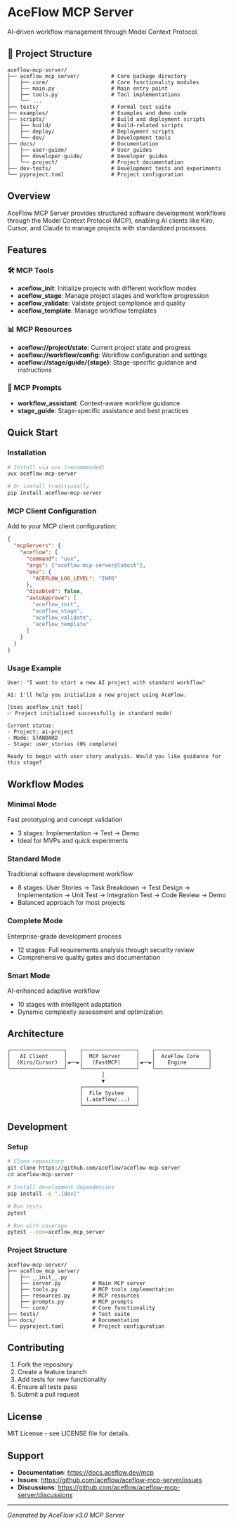 # AceFlow MCP Server

AI-driven workflow management through Model Context Protocol.

## 📁 Project Structure

```
aceflow-mcp-server/
├── aceflow_mcp_server/          # Core package directory
│   ├── core/                    # Core functionality modules
│   ├── main.py                  # Main entry point
│   ├── tools.py                 # Tool implementations
│   └── ...
├── tests/                       # Formal test suite
├── examples/                    # Examples and demo code
├── scripts/                     # Build and deployment scripts
│   ├── build/                   # Build-related scripts
│   ├── deploy/                  # Deployment scripts
│   └── dev/                     # Development tools
├── docs/                        # Documentation
│   ├── user-guide/              # User guides
│   ├── developer-guide/         # Developer guides
│   └── project/                 # Project documentation
├── dev-tests/                   # Development tests and experiments
└── pyproject.toml               # Project configuration
```

## Overview

AceFlow MCP Server provides structured software development workflows through the Model Context Protocol (MCP), enabling AI clients like Kiro, Cursor, and Claude to manage projects with standardized processes.

## Features

### 🛠️ MCP Tools
- **aceflow_init**: Initialize projects with different workflow modes
- **aceflow_stage**: Manage project stages and workflow progression  
- **aceflow_validate**: Validate project compliance and quality
- **aceflow_template**: Manage workflow templates

### 📊 MCP Resources
- **aceflow://project/state**: Current project state and progress
- **aceflow://workflow/config**: Workflow configuration and settings
- **aceflow://stage/guide/{stage}**: Stage-specific guidance and instructions

### 🤖 MCP Prompts
- **workflow_assistant**: Context-aware workflow guidance
- **stage_guide**: Stage-specific assistance and best practices

## Quick Start

### Installation

```bash
# Install via uvx (recommended)
uvx aceflow-mcp-server

# Or install traditionally
pip install aceflow-mcp-server
```

### MCP Client Configuration

Add to your MCP client configuration:

```json
{
  "mcpServers": {
    "aceflow": {
      "command": "uvx",
      "args": ["aceflow-mcp-server@latest"],
      "env": {
        "ACEFLOW_LOG_LEVEL": "INFO"
      },
      "disabled": false,
      "autoApprove": [
        "aceflow_init",
        "aceflow_stage", 
        "aceflow_validate",
        "aceflow_template"
      ]
    }
  }
}
```

### Usage Example

```
User: "I want to start a new AI project with standard workflow"

AI: I'll help you initialize a new project using AceFlow.

[Uses aceflow_init tool]
✅ Project initialized successfully in standard mode!

Current status:
- Project: ai-project
- Mode: STANDARD
- Stage: user_stories (0% complete)

Ready to begin with user story analysis. Would you like guidance for this stage?
```

## Workflow Modes

### Minimal Mode
Fast prototyping and concept validation
- 3 stages: Implementation → Test → Demo
- Ideal for MVPs and quick experiments

### Standard Mode  
Traditional software development workflow
- 8 stages: User Stories → Task Breakdown → Test Design → Implementation → Unit Test → Integration Test → Code Review → Demo
- Balanced approach for most projects

### Complete Mode
Enterprise-grade development process
- 12 stages: Full requirements analysis through security review
- Comprehensive quality gates and documentation

### Smart Mode
AI-enhanced adaptive workflow
- 10 stages with intelligent adaptation
- Dynamic complexity assessment and optimization

## Architecture

```
┌─────────────────┐    ┌─────────────────┐    ┌─────────────────┐
│   AI Client     │    │  MCP Server     │    │  AceFlow Core   │
│  (Kiro/Cursor)  │◄──►│   (FastMCP)     │◄──►│    Engine       │
└─────────────────┘    └─────────────────┘    └─────────────────┘
                              │
                              ▼
                       ┌─────────────────┐
                       │  File System    │
                       │ (.aceflow/...)  │
                       └─────────────────┘
```

## Development

### Setup

```bash
# Clone repository
git clone https://github.com/aceflow/aceflow-mcp-server
cd aceflow-mcp-server

# Install development dependencies
pip install -e ".[dev]"

# Run tests
pytest

# Run with coverage
pytest --cov=aceflow_mcp_server
```

### Project Structure

```
aceflow-mcp-server/
├── aceflow_mcp_server/
│   ├── __init__.py
│   ├── server.py          # Main MCP server
│   ├── tools.py           # MCP tools implementation
│   ├── resources.py       # MCP resources
│   ├── prompts.py         # MCP prompts
│   └── core/              # Core functionality
├── tests/                 # Test suite
├── docs/                  # Documentation
└── pyproject.toml         # Project configuration
```

## Contributing

1. Fork the repository
2. Create a feature branch
3. Add tests for new functionality
4. Ensure all tests pass
5. Submit a pull request

## License

MIT License - see LICENSE file for details.

## Support

- **Documentation**: https://docs.aceflow.dev/mcp
- **Issues**: https://github.com/aceflow/aceflow-mcp-server/issues
- **Discussions**: https://github.com/aceflow/aceflow-mcp-server/discussions

---

*Generated by AceFlow v3.0 MCP Server*